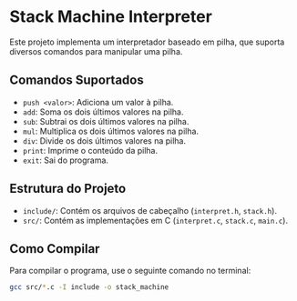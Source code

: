 # Stack Machine Interpreter

Este projeto implementa um interpretador baseado em pilha, que suporta diversos comandos para manipular uma pilha.

## Comandos Suportados
- `push <valor>`: Adiciona um valor à pilha.
- `add`: Soma os dois últimos valores na pilha.
- `sub`: Subtrai os dois últimos valores na pilha.
- `mul`: Multiplica os dois últimos valores na pilha.
- `div`: Divide os dois últimos valores na pilha.
- `print`: Imprime o conteúdo da pilha.
- `exit`: Sai do programa.

## Estrutura do Projeto
- `include/`: Contém os arquivos de cabeçalho (`interpret.h`, `stack.h`).
- `src/`: Contém as implementações em C (`interpret.c`, `stack.c`, `main.c`).

## Como Compilar
Para compilar o programa, use o seguinte comando no terminal:

```bash
gcc src/*.c -I include -o stack_machine
